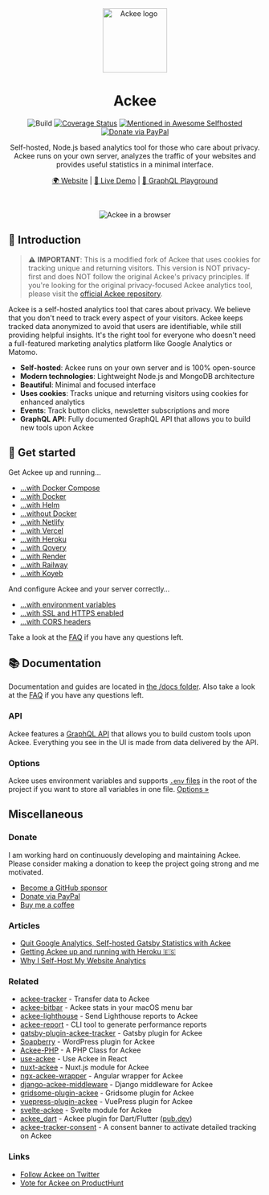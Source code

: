 <div align="center">

<img src="https://s.electerious.com/images/ackee/icon.png" title="Ackee" alt="Ackee logo" width="128">

# Ackee

![Build](https://github.com/electerious/Ackee/workflows/Build/badge.svg) [![Coverage Status](https://coveralls.io/repos/github/electerious/Ackee/badge.svg?branch=master)](https://coveralls.io/github/electerious/Ackee?branch=master) [![Mentioned in Awesome Selfhosted](https://awesome.re/mentioned-badge.svg)](https://github.com/awesome-selfhosted/awesome-selfhosted) [![Donate via PayPal](https://img.shields.io/badge/paypal-donate-009cde.svg)](https://www.paypal.com/cgi-bin/webscr?cmd=_s-xclick&hosted_button_id=CYKBESW577YWE)

Self-hosted, Node.js based analytics tool for those who care about privacy. Ackee runs on your own server, analyzes the traffic of your websites and provides useful statistics in a minimal interface.

[🌍 Website](https://ackee.electerious.com) | [🔮 Live Demo](https://demo.ackee.electerious.com) | [🧸 GraphQL Playground](https://demo.ackee.electerious.com/api)

<br/>

![Ackee in a browser](https://s.electerious.com/images/ackee/readme.png)

</div>

## 👋 Introduction

> ⚠️ **IMPORTANT**: This is a modified fork of Ackee that uses cookies for tracking unique and returning visitors. This version is NOT privacy-first and does NOT follow the original Ackee's privacy principles. If you're looking for the original privacy-focused Ackee analytics tool, please visit the [official Ackee repository](https://github.com/electerious/Ackee).

Ackee is a self-hosted analytics tool that cares about privacy. We believe that you don't need to track every aspect of your visitors. Ackee keeps tracked data anonymized to avoid that users are identifiable, while still providing helpful insights. It's the right tool for everyone who doesn't need a full-featured marketing analytics platform like Google Analytics or Matomo.

- **Self-hosted**: Ackee runs on your own server and is 100% open-source
- **Modern technologies**: Lightweight Node.js and MongoDB architecture
- **Beautiful**: Minimal and focused interface
- **Uses cookies**: Tracks unique and returning visitors using cookies for enhanced analytics
- **Events**: Track button clicks, newsletter subscriptions and more
- **GraphQL API**: Fully documented GraphQL API that allows you to build new tools upon Ackee

## 🚀 Get started

Get Ackee up and running…

- […with Docker Compose](docs/Get%20started.md#with-docker-compose)
- […with Docker](docs/Get%20started.md#with-docker)
- […with Helm](docs/Get%20started.md#with-helm)
- […without Docker](docs/Get%20started.md#without-docker)
- […with Netlify](docs/Get%20started.md#with-netlify)
- […with Vercel](docs/Get%20started.md#with-vercel)
- […with Heroku](docs/Get%20started.md#with-heroku)
- […with Qovery](docs/Get%20started.md#with-qovery)
- […with Render](docs/Get%20started.md#with-render)
- […with Railway](docs/Get%20started.md#with-railway)
- […with Koyeb](docs/Get%20started.md#with-koyeb)

And configure Ackee and your server correctly…

- […with environment variables](docs/Options.md)
- […with SSL and HTTPS enabled](docs/SSL%20and%20HTTPS.md)
- […with CORS headers](docs/CORS%20headers.md)

Take a look at the [FAQ](docs/FAQ.md) if you have any questions left.

## 📚 Documentation

Documentation and guides are located in [the /docs folder](docs/). Also take a look at the [FAQ](docs/FAQ.md) if you have any questions left.

### API

Ackee features a [GraphQL API](docs/API.md) that allows you to build custom tools upon Ackee. Everything you see in the UI is made from data delivered by the API.

### Options

Ackee uses environment variables and supports [`.env` files](https://www.npmjs.com/package/dotenv) in the root of the project if you want to store all variables in one file. [Options &#187;](docs/Options.md)

## Miscellaneous

### Donate

I am working hard on continuously developing and maintaining Ackee. Please consider making a donation to keep the project going strong and me motivated.

- [Become a GitHub sponsor](https://github.com/sponsors/electerious)
- [Donate via PayPal](https://paypal.me/electerious)
- [Buy me a coffee](https://www.buymeacoffee.com/electerious)

### Articles

- [Quit Google Analytics, Self-hosted Gatsby Statistics with Ackee](https://dev.to/aleccool213/quit-google-analytics-self-hosted-gatsby-statistics-with-ackee-4011)
- [Getting Ackee up and running with Heroku 🇪🇸](https://rubenr.dev/blog/ackee-analitica-web-sencilla/)
- [Why I Self-Host My Website Analytics](https://mbuffett.com/posts/why-i-self-host-my-analytics/)

### Related

- [ackee-tracker](https://github.com/electerious/ackee-tracker) - Transfer data to Ackee
- [ackee-bitbar](https://github.com/electerious/ackee-bitbar) - Ackee stats in your macOS menu bar
- [ackee-lighthouse](https://github.com/electerious/ackee-lighthouse) - Send Lighthouse reports to Ackee
- [ackee-report](https://github.com/BetaHuhn/ackee-report) - CLI tool to generate performance reports
- [gatsby-plugin-ackee-tracker](https://github.com/Burnsy/gatsby-plugin-ackee-tracker) - Gatsby plugin for Ackee
- [Soapberry](https://wordpress.org/plugins/soapberry/) - WordPress plugin for Ackee
- [Ackee-PHP](https://github.com/BrookeDot/ackee-php) - A PHP Class for Ackee
- [use-ackee](https://github.com/electerious/use-ackee) - Use Ackee in React
- [nuxt-ackee](https://github.com/bdrtsky/nuxt-ackee) - Nuxt.js module for Ackee
- [ngx-ackee-wrapper](https://github.com/oakify/ngx-ackee-wrapper) - Angular wrapper for Ackee
- [django-ackee-middleware](https://github.com/suda/django-ackee-middleware) - Django middleware for Ackee
- [gridsome-plugin-ackee](https://github.com/DenzoNL/gridsome-plugin-ackee) - Gridsome plugin for Ackee
- [vuepress-plugin-ackee](https://github.com/spekulatius/vuepress-plugin-ackee) - VuePress plugin for Ackee
- [svelte-ackee](https://github.com/gaia-green-tech/svelte-ackee) - Svelte module for Ackee
- [ackee_dart](https://github.com/marchellodev/ackee_dart) - Ackee plugin for Dart/Flutter ([pub.dev](https://pub.dev/packages/ackee_dart))
- [ackee-tracker-consent](https://www.npmjs.com/package/ackee-tracker-consent) - A consent banner to activate detailed tracking on Ackee

### Links

- [Follow Ackee on Twitter](https://twitter.com/getackee)
- [Vote for Ackee on ProductHunt](https://www.producthunt.com/posts/ackee)